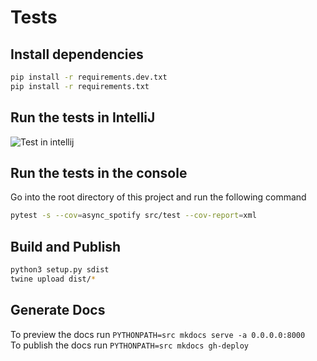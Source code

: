 # Tests

## Install dependencies

```bash
pip install -r requirements.dev.txt
pip install -r requirements.txt
```

## Run the tests in IntelliJ

![Test in intellij](https://i.imgur.com/4BNRlRz.png)

## Run the tests in the console

Go into the root directory of this project and run the following command

```bash
pytest -s --cov=async_spotify src/test --cov-report=xml
```

## Build and Publish

```bash
python3 setup.py sdist
twine upload dist/*
```

## Generate Docs

To preview the docs run `PYTHONPATH=src mkdocs serve -a 0.0.0.0:8000`  
To publish the docs run `PYTHONPATH=src mkdocs gh-deploy`  
